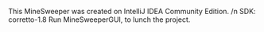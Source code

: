 This MineSweeper was created on IntelliJ IDEA Community Edition.
/n SDK: corretto-1.8
Run MineSweeperGUI, to lunch the project.
